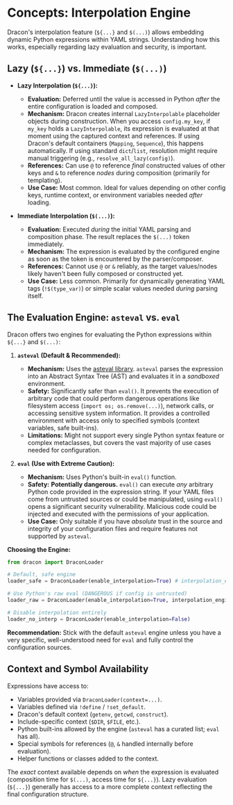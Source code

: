 # Concepts: Interpolation Engine

Dracon's interpolation feature (`${...}` and `$(...)`) allows embedding dynamic Python expressions within YAML strings. Understanding how this works, especially regarding lazy evaluation and security, is important.

## Lazy (`${...}`) vs. Immediate (`$(...)`)

- **Lazy Interpolation (`${...}`):**

  - **Evaluation:** Deferred until the value is accessed in Python _after_ the entire configuration is loaded and composed.
  - **Mechanism:** Dracon creates internal `LazyInterpolable` placeholder objects during construction. When you access `config.my_key`, if `my_key` holds a `LazyInterpolable`, its expression is evaluated at that moment using the captured context and references. If using Dracon's default containers (`Mapping`, `Sequence`), this happens automatically. If using standard `dict`/`list`, resolution might require manual triggering (e.g., `resolve_all_lazy(config)`).
  - **References:** Can use `@` to reference _final_ constructed values of other keys and `&` to reference _nodes_ during composition (primarily for templating).
  - **Use Case:** Most common. Ideal for values depending on other config keys, runtime context, or environment variables needed _after_ loading.

- **Immediate Interpolation (`$(...)`):**
  - **Evaluation:** Executed _during_ the initial YAML parsing and composition phase. The result replaces the `$(...)` token immediately.
  - **Mechanism:** The expression is evaluated by the configured engine as soon as the token is encountered by the parser/composer.
  - **References:** Cannot use `@` or `&` reliably, as the target values/nodes likely haven't been fully composed or constructed yet.
  - **Use Case:** Less common. Primarily for dynamically generating YAML tags (`!$(type_var)`) or simple scalar values needed _during_ parsing itself.

## The Evaluation Engine: `asteval` vs. `eval`

Dracon offers two engines for evaluating the Python expressions within `${...}` and `$(...)`:

1.  **`asteval` (Default & Recommended):**

    - **Mechanism:** Uses the [asteval library](https://asteval.readthedocs.io/en/latest/). `asteval` parses the expression into an Abstract Syntax Tree (AST) and evaluates it in a _sandboxed_ environment.
    - **Safety:** Significantly safer than `eval()`. It prevents the execution of arbitrary code that could perform dangerous operations like filesystem access (`import os; os.remove(...)`), network calls, or accessing sensitive system information. It provides a controlled environment with access only to specified symbols (context variables, safe built-ins).
    - **Limitations:** Might not support every single Python syntax feature or complex metaclasses, but covers the vast majority of use cases needed for configuration.

2.  **`eval` (Use with Extreme Caution):**
    - **Mechanism:** Uses Python's built-in `eval()` function.
    - **Safety:** **Potentially dangerous.** `eval()` can execute _any_ arbitrary Python code provided in the expression string. If your YAML files come from untrusted sources or could be manipulated, using `eval()` opens a significant security vulnerability. Malicious code could be injected and executed with the permissions of your application.
    - **Use Case:** Only suitable if you have _absolute_ trust in the source and integrity of your configuration files and require features not supported by `asteval`.

**Choosing the Engine:**

```python
from dracon import DraconLoader

# Default, safe engine
loader_safe = DraconLoader(enable_interpolation=True) # interpolation_engine='asteval'

# Use Python's raw eval (DANGEROUS if config is untrusted)
loader_raw = DraconLoader(enable_interpolation=True, interpolation_engine='eval')

# Disable interpolation entirely
loader_no_interp = DraconLoader(enable_interpolation=False)
```

**Recommendation:** Stick with the default `asteval` engine unless you have a very specific, well-understood need for `eval` and fully control the configuration sources.

## Context and Symbol Availability

Expressions have access to:

- Variables provided via `DraconLoader(context=...)`.
- Variables defined via `!define` / `!set_default`.
- Dracon's default context (`getenv`, `getcwd`, `construct`).
- Include-specific context (`$DIR`, `$FILE`, etc.).
- Python built-ins allowed by the engine (`asteval` has a curated list; `eval` has all).
- Special symbols for references (`@`, `&` handled internally before evaluation).
- Helper functions or classes added to the context.

The _exact_ context available depends on _when_ the expression is evaluated (composition time for `$(...)`, access time for `${...}`). Lazy evaluation (`${...}`) generally has access to a more complete context reflecting the final configuration structure.

